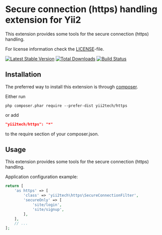 Secure connection (https) handling extension for Yii2
=====================================================

This extension provides some tools for the secure connection (https) handling.

For license information check the [LICENSE](LICENSE.md)-file.

[![Latest Stable Version](https://poser.pugx.org/yii2tech/https/v/stable.png)](https://packagist.org/packages/yii2tech/https)
[![Total Downloads](https://poser.pugx.org/yii2tech/https/downloads.png)](https://packagist.org/packages/yii2tech/https)
[![Build Status](https://travis-ci.org/yii2tech/https.svg?branch=master)](https://travis-ci.org/yii2tech/https)


Installation
------------

The preferred way to install this extension is through [composer](http://getcomposer.org/download/).

Either run

```
php composer.phar require --prefer-dist yii2tech/https
```

or add

```json
"yii2tech/https": "*"
```

to the require section of your composer.json.


Usage
-----

This extension provides some tools for the secure connection (https) handling.

Application configuration example:

```php
return [
    'as https' => [
        'class' => 'yii2tech\https\SecureConnectionFilter',
        'secureOnly' => [
            'site/login',
            'site/signup',
        ],
    ],
    // ...
];
```